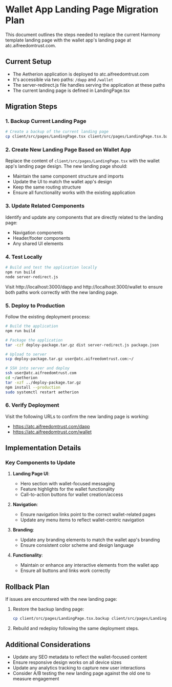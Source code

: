 # Wallet App Landing Page Migration Plan

This document outlines the steps needed to replace the current Harmony template landing page with the wallet app's landing page at atc.aifreedomtrust.com.

## Current Setup

- The Aetherion application is deployed to atc.aifreedomtrust.com
- It's accessible via two paths: `/dapp` and `/wallet`
- The server-redirect.js file handles serving the application at these paths
- The current landing page is defined in LandingPage.tsx

## Migration Steps

### 1. Backup Current Landing Page

```bash
# Create a backup of the current landing page
cp client/src/pages/LandingPage.tsx client/src/pages/LandingPage.tsx.backup
```

### 2. Create New Landing Page Based on Wallet App

Replace the content of `client/src/pages/LandingPage.tsx` with the wallet app's landing page design. The new landing page should:

- Maintain the same component structure and imports
- Update the UI to match the wallet app's design
- Keep the same routing structure
- Ensure all functionality works with the existing application

### 3. Update Related Components

Identify and update any components that are directly related to the landing page:

- Navigation components
- Header/footer components
- Any shared UI elements

### 4. Test Locally

```bash
# Build and test the application locally
npm run build
node server-redirect.js
```

Visit http://localhost:3000/dapp and http://localhost:3000/wallet to ensure both paths work correctly with the new landing page.

### 5. Deploy to Production

Follow the existing deployment process:

```bash
# Build the application
npm run build

# Package the application
tar -czf deploy-package.tar.gz dist server-redirect.js package.json

# Upload to server
scp deploy-package.tar.gz user@atc.aifreedomtrust.com:~/

# SSH into server and deploy
ssh user@atc.aifreedomtrust.com
cd ~/aetherion
tar -xzf ../deploy-package.tar.gz
npm install --production
sudo systemctl restart aetherion
```

### 6. Verify Deployment

Visit the following URLs to confirm the new landing page is working:
- https://atc.aifreedomtrust.com/dapp
- https://atc.aifreedomtrust.com/wallet

## Implementation Details

### Key Components to Update

1. **Landing Page UI**:
   - Hero section with wallet-focused messaging
   - Feature highlights for the wallet functionality
   - Call-to-action buttons for wallet creation/access

2. **Navigation**:
   - Ensure navigation links point to the correct wallet-related pages
   - Update any menu items to reflect wallet-centric navigation

3. **Branding**:
   - Update any branding elements to match the wallet app's branding
   - Ensure consistent color scheme and design language

4. **Functionality**:
   - Maintain or enhance any interactive elements from the wallet app
   - Ensure all buttons and links work correctly

## Rollback Plan

If issues are encountered with the new landing page:

1. Restore the backup landing page:
   ```bash
   cp client/src/pages/LandingPage.tsx.backup client/src/pages/LandingPage.tsx
   ```

2. Rebuild and redeploy following the same deployment steps.

## Additional Considerations

- Update any SEO metadata to reflect the wallet-focused content
- Ensure responsive design works on all device sizes
- Update any analytics tracking to capture new user interactions
- Consider A/B testing the new landing page against the old one to measure engagement